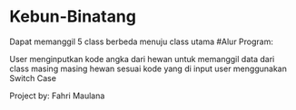 # Kebun-Binatang
Dapat memanggil 5 class berbeda menuju class utama
#Alur Program:

User menginputkan kode angka dari hewan untuk memanggil data dari class masing masing hewan sesuai kode yang di input user menggunakan Switch Case

Project by: Fahri Maulana 
